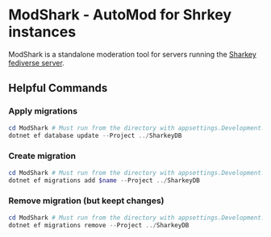 # ModShark - AutoMod for Shrkey instances

ModShark is a standalone moderation tool for servers running the [Sharkey fediverse server](https://activitypub.software/TransFem-org/Sharkey).

## Helpful Commands

### Apply migrations

```powershell
cd ModShark # Must run from the directory with appsettings.Development.json
dotnet ef database update --Project ../SharkeyDB
```

### Create migration

```powershell
cd ModShark # Must run from the directory with appsettings.Development.json
dotnet ef migrations add $name --Project ../SharkeyDB
```

### Remove migration (but keept changes)

```powershell
cd ModShark # Must run from the directory with appsettings.Development.json
dotnet ef migrations remove --Project ../SharkeyDB
```
